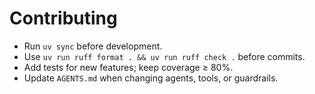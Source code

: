# Contributing

- Run `uv sync` before development.
- Use `uv run ruff format . && uv run ruff check .` before commits.
- Add tests for new features; keep coverage ≥ 80%.
- Update `AGENTS.md` when changing agents, tools, or guardrails.
